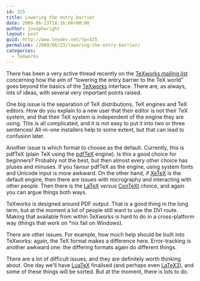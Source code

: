 ```yaml
---
id: 325
title: Lowering the entry barrier
date: 2009-06-23T18:16:06+00:00
author: josephwright
layout: post
guid: http://www.texdev.net/?p=325
permalink: /2009/06/23/lowering-the-entry-barrier/
categories:
  - TeXworks
---
```

There has been a very active thread recently on the <a href="http://tug.org/pipermail/texworks/">TeXworks mailing list</a> concerning how the aim of “lowering the entry barrier to the TeX world” goes beyond the basics of the <a title="TeXworks: lowering the entry barrier to the TeX world" href="http://www.texworks.org/">TeXworks</a> interface. There are, as always, lots of ideas, with several very important points raised.

One big issue is the separation of TeX distributions, TeX engines and TeX editors. How do you explain to a new user that their editor is not their TeX system, and that their TeX system is independent of the engine they are using. This is all complicated, and it is not easy to put it into two or three sentences! All-in-one installers help to some extent, but that can lead to confusion later.

Another issue is which format to choose as the default. Currently, this is pdfTeX (plain TeX using the <a title="pdfTeX" href="http://www.pdftex.org">pdfTeX</a> engine). Is this a good choice for beginners? Probably not the best, but then almost every other choice has pluses and minuses. If you favour pdfTeX as the engine, using system fonts and Unicode input is more awkward. On the other hand, if <a title="XeTeX" href="http://www.tug.org/xetex/">XeTeX</a> is the default engine, then there are issues with micrography and interacting with other people. Then there is the <a title="The LaTeX Project" href="http://www.latex-project.org/">LaTeX</a> <em>versus</em> <a title="ConTeXt wiki main page" href="http://wiki.contextgarden.net/Main_Page">ConTeXt</a> choice, and again you can argue things both ways.

TeXworks is designed around PDF output. That is a good thing in the long term, but at the moment a lot of people still want to use the DVI route. Making that available from within TeXworks is hard to do in a cross-platform way (things that work on *nix fail on Windows).

There are other issues. For example, how much help should be built into TeXworks: again, the TeX format makes a difference here. Error-tracking is another awkward one: the differing formats again do different things.

There are a lot of difficult issues, and they are definitely worth thinking about. One day we'll have <a title="LuaTeX homepage" href="http://www.luatex.org">LuaTeX</a> finalised (and perhaps even <a title="LaTeX3 Homepage" href="http://www.latex-project.org/latex3.html">LaTeX3</a>), and some of these things will be sorted. But at the moment, there is lots to do.
